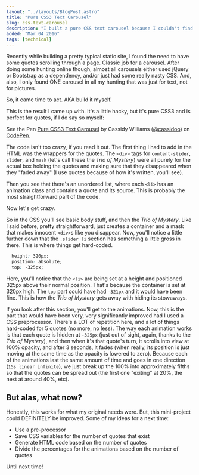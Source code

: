 ```yaml
---
layout: "../layouts/BlogPost.astro"
title: "Pure CSS3 Text Carousel"
slug: css-text-carousel
description: "I built a pure CSS text carousel because I couldn't find one I liked. Here's how I did it, and tweaks for later."
added: "Mar 04 2016"
tags: [technical] 
---
```


Recently while building a pretty typical static site, I found the need to have
some quotes scrolling through a page.  Classic job for a carousel.  After doing
some hunting online though, almost all carousels either used jQuery or Bootstrap
as a dependency, and/or just had some really nasty CSS.  And, also, I only found
ONE carousel in all my hunting that was just for text, not for pictures.

So, it came time to act. AKA build it myself.

This is the result I came up with.  It's a little hacky, but it's pure CSS3 and
is perfect for quotes, if I do say so myself:

<p data-height="268" data-theme-id="0" data-slug-hash="MyaWzp" data-default-tab="result" data-user="cassidoo" class="codepen">See the Pen <a href="http://codepen.io/cassidoo/pen/MyaWzp/">Pure CSS3 Text Carousel</a> by Cassidy Williams (<a href="http://codepen.io/cassidoo">@cassidoo</a>) on <a href="http://codepen.io">CodePen</a>.</p>
<script async src="//assets.codepen.io/assets/embed/ei.js"></script>

The code isn't too crazy, if you read it out.  The first thing I had to add in
the HTML was the wrappers for the quotes.  The `<div>` tags for
`content-slider`, `slider`, and `mask` (let's call these the *Trio of Mystery*)
were all purely for the actual box holding the quotes and making sure that they
disappeared when they "faded away" (I use quotes because of how it's written,
you'll see).

Then you see that there's an unordered list, where each `<li>` has an animation
class and contains a quote and its source.  This is probably the most
straightforward part of the code.

Now let's get crazy.

So in the CSS you'll see basic body stuff, and then the *Trio of Mystery*.  Like
I said before, pretty straightforward, just creates a container and a mask that
makes innocent `<div>`s like you disappear.  Now, you'll notice a little further
down that the `.slider li` section has something a little gross in there.  This
is where things get hard-coded.

```css
  height: 320px;
  position: absolute;
  top: -325px;
```

Here, you'll notice that the `<li>` are being set at a height and positioned
325px above their normal position.  That's because the container is set at 320px
high.  The `top` part could have had `-321px` and it would have been fine.  This
is how the *Trio of Mystery* gets away with hiding its stowaways.

If you look after this section, you'll get to the animations.  Now, this is the
part that would have been very, very significantly improved had I used a CSS
preprocessor.  There's a LOT of repetition here, and a lot of things hard-coded
for 5 quotes (no more, no less).  The way each animation works is that each
quote is hidden at `-325px` (just out of sight, again, thanks to the *Trio of
Mystery*), and then when it's that quote's turn, it scrolls into view at 100% 
opacity, and after 3 seconds, it fades (when really, its position is just moving
at the same time as the opacity is lowered to zero).  Because each of the
animations last the same amount of time and goes in one direction
(`15s linear infinite`), we just break up the 100% into approximately fifths so
that the quotes can be spread out (the first one "exiting" at 20%, the next at
around 40%, etc).

## But alas, what now?

Honestly, this works for what my original needs were.  But, this mini-project
could DEFINITELY be improved.  Some of my ideas for a next time:

 - Use a pre-processor
 - Save CSS variables for the number of quotes that exist
 - Generate HTML code based on the number of quotes
 - Divide the percentages for the animations based on the number of quotes

Until next time!
